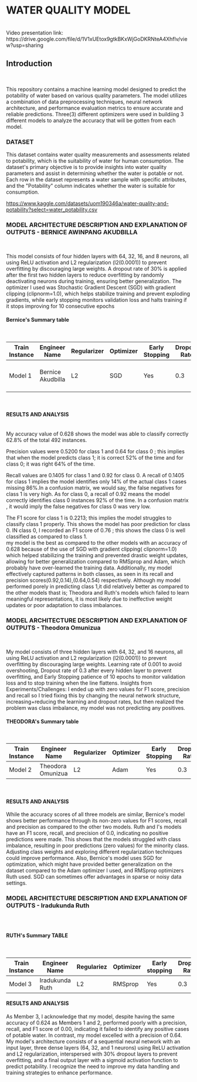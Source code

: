 <h1>WATER QUALITY MODEL</h1><br>
Video presentation link: https://drive.google.com/file/d/1V1xUEtox9gtkBKxWjGoDKRNteA4Xhflv/view?usp=sharing <br>

<h2>Introduction</h2><br>

This repository contains a machine learning model designed to predict the potability of water based on various quality parameters. The model utilizes a combination of data preprocessing techniques, neural network architecture, and performance evaluation metrics to ensure accurate and reliable predictions. Three(3) different optimizers were used in buildiing 3 different models to analyze the accuracy that will be gotten from each model.

<h3>DATASET</h3>
This dataset contains water quality measurements and assessments related to potability, which is the suitability of water for human consumption. The dataset's primary objective is to provide insights into water quality parameters and assist in determining whether the water is potable or not. Each row in the dataset represents a water sample with specific attributes, and the "Potability" column indicates whether the water is suitable for consumption.

https://www.kaggle.com/datasets/uom190346a/water-quality-and-potability?select=water_potability.csv

<h3>MODEL ARCHITECTURE DESCRIPTION AND EXPLANATION OF OUTPUTS - BERNICE AWINPANG AKUDBILLA</h3><br>
    
This model consists of four hidden layers with 64, 32, 16, and 8 neurons, all using ReLU activation and L2 regularization (l2(0.0001)) to prevent overfitting by discouraging large weights. A dropout rate of 30% is applied after the first two hidden layers to reduce overfitting by randomly deactivating neurons during training, ensuring better generalization. The optimizer I used was Stochastic Gradient Descent (SGD) with gradient clipping (clipnorm=1.0), which helps stabilize training and prevent exploding gradients, while early stopping monitors validation loss and halts training if it stops improving for 10 consecutive epochs

<h4>Bernice's Summary table</h4><br>

| Train Instance | Engineer Name     | Regularizer | Optimizer | Early Stopping | Dropout Rate | Accuracy | F1 Score        | Recall         | Precision      |
|----------------|-------------------|-------------|-----------|----------------|--------------|----------|-----------------|----------------|----------------|
| Model 1        | Bernice  Akudbilla | L2          | SGD      | Yes            | 0.3          | 0.628    | 0- 0.76, 1- 0.22| 0- 0.92, 1-0.14| 0- 0.64, 1-0.54|
    
<br>

<h4>RESULTS AND ANALYSIS</h4><br>
My accuracy value of 0.628 shows the model was able to classify correctly 62.8% of the total 492 instances.<br>

Precision values were 0.5200 for class 1 and 0.64 for class 0 ; this implies that when the model predicts class 1; it is correct 52% of the time and for class 0; it was right 64% of the time.<br>

Recall values are 0.1405 for class 1 and 0.92 for class 0. A recall of 0.1405 for class 1 implies the model identifies only 14% of the actual class 1 cases missing 86%.In a confusion matrix, we would say, the false negatives for class 1 is very high. As for class 0, a recall of 0.92 means the model correctly identifies  class 0 instances 92% of the time. In a confusion matrix , it would imply the false negatives for class 0 was very low.<br>

The F1 score for class 1 is 0.2213; this implies the model struggles to classify class 1 properly. This shows the model has poor prediction for class 0. IN class 0, I recorded an F1 score of 0.76 ; this shows the class 0 is well classified as compared to class 1.<br>
my model is the best as compared to the other models with an accuracy of 0.628 because of the use of SGD with gradient clipping( clipnorm=1.0) which helped stabilizing the training and prevented drastic weight updates, allowing for better generalization compared to RMSprop and Adam, which probably have over-learned the training data. Additionally, my model effectively captured patterns in both classes, as seen in its recall and precision scores(0.92,0.14),(0.64,0.54) respectively. Although my model performed porely in predicting class 1,it did relatively better as compared to the other models thast is; Theodora and Ruth's  models which failed to learn meaningful representations, it is most likely due to ineffective weight updates or poor adaptation to class imbalances.
<br>

<h3>MODEL ARCHITECTURE DESCRIPTION AND EXPLANATION OF OUTPUTS - Theodora Omunizua</h3><br>
    
My model consists of three hidden layers with 64, 32, and 16 neurons, all using ReLU activation and L2 regularization (l2(0.0001)) to prevent overfitting by discouraging large weights. Learning rate of 0.001 to avoid overshooting, Dropout rate of 0.3 after every hidden layer to prevent overfitting, and Early Stopping patience of 10 epochs to monitor validation loss and to stop training when the line flattens.
Insights from Experiments/Challenges: I ended up with zero values for F1 score, precision and recall so I tried fixing this by changing the neural network structure, increasing+reducing the learning and dropout rates, but then realized the problem was class imbalance, my model was not predicting any positives.

<h4>THEODORA's Summary table</h4><br>
    
| Train Instance | Engineer Name     | Regularizer | Optimizer | Early Stopping | Dropout Rate | Accuracy   | F1 Score | Recall | Precision |
|----------------|-------------------|-------------|-----------|----------------|--------------|------------|----------|--------|-----------|
| Model 2        | Theodora Omunizua | L2          | Adam      | Yes            | 0.3          | 0.624      | 0.0      | 0.0    | 0.0       |

<br>
<h4>RESULTS AND ANALYSIS</h4>
While the accuracy scores of all three models are similar, Bernice's model shows better performance through its non-zero values for F1 scores, recall and precision as compared to the other two models. Ruth and I's models have an F1 score, recall, and precision of 0.0, indicating no positive predictions were made. This shows that the models struggled with class imbalance, resulting in poor predictions (zero values) for the minority class. Adjusting class weights and exploring different regularization techniques could improve performance.
Also, Bernice's model uses SGD for optimization, which might have provided better generalization on the dataset compared to the Adam optimizer I used, and RMSprop optimizers Ruth used. SGD can sometimes offer advantages in sparse or noisy data settings.
<br>
  
<h3>MODEL ARCHITECTURE DESCRIPTION AND EXPLANATION OF OUTPUTS - Iradukunda Ruth <h3><br>
    
<h4>RUTH's Summary TABLE</h4><br>

| Train Instance | Engineer Name   | Regulariez | Optimizer | Early stopping | Dropout Rate | Accuracy | F1 Score | Recall | Precision |
|----------------|-----------------|------------|-----------|----------------|--------------|----------|----------|--------|-----------|
| Model 3        | Iradukunda Ruth | L2         | RMSprop   | Yes            | 0.3          | 0.6      | 0.0      | 0.0    | 0.0       |

<h4>RESULTS AND ANALYSIS</h4>
As Member 3, I acknowledge that my model, despite having the same accuracy of 0.624 as Members 1 and 2, performed poorly with a precision, recall, and F1 score of 0.00, indicating it failed to identify any positive cases of potable water. In contrast, my model excelled with a precision of 0.64. My model's architecture consists of a sequential neural network with an input layer, three dense layers (64, 32, and 1 neurons) using ReLU activation and L2 regularization, interspersed with 30% dropout layers to prevent overfitting, and a final output layer with a sigmoid activation function to predict potability. I recognize the need to improve my data handling and training strategies to enhance performance.

